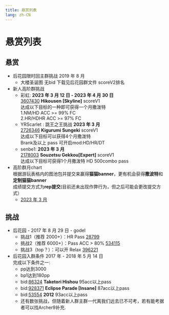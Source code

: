 ```yaml
---
title: 悬赏列表
lang: zh-CN
---
```

# 悬赏列表

## 悬赏
- 后花园限时回主群挑战 2019 年 8 月
  - 大楼圣诞图 无bid 下载见后花园群文件 scoreV2排名
- 新人高阶群挑战
  - 彩虹: **2023 年 3 月 12 日 - 2023 年 4 月 30 日**  
    [3607430](https://osu.ppy.sh/beatmapsets/1762468#osu/3607430) **Hikousen [Skyline]** scoreV1  
    达成以下目标的一种即可获得一个月撒泼特  
    1.NM/HD ACC >= 99% FC  
    2.HR/HDHR ACC >= 97% FC
  - YRScarlet : 跳王之王挑战  **2023 年 3 月**  
    [2726346](https://osu.ppy.sh/b/2726346) **Kigurumi Sungeki** scoreV1  
    达成以下目标可以获得4个月撒泼特  
    Brank及以上 pass 可开启mod:HD/HR/DT  
  - senbe1: **2023 年 3 月**  
    [2178003](https://osu.ppy.sh/b/2178003) **Souzetsu Gekkou[Expert]** scoreV1  
    达成以下目标可获得1个月撒泼特
    HD 500combo pass
- 高阶群月chart  
  根据游玩表格内的图池包并提交来赢得**猫猫banner**，更有机会获得**撒波特**和**定制猫猫banner**  
  成绩提交方式为**rep提交**(目前还未出现作弊行为，但之后可能会更改提交方式）　　
  - [2023 年 3 月](https://docs.qq.com/sheet/DZVVPb29OZFpNbFRx?tab=BB08J2)
## 挑战

- 后花园 - 2017 年 8 月 29 日 - godel
  - 挑战1（推荐 2000+）：HR Pass [28799](https://osu.ppy.sh/b/28799)
  - 挑战2（推荐 6000+）：Pass ACC > 80% [534115](https://osu.ppy.sh/b/534115)
  - 挑战3（top？）：可以开 Relax [396221](https://osu.ppy.sh/b/396221)
- 后花园入群条件 2017 年 - 2018 年 5 月 14 日  
  完成以下条件之一:
  - pp达到3000
  - bp1达到180pp
  - bid:[86324](https://osu.ppy.sh/b/86324) **Taketori Hishou** 95acc以上pass
  - bid:[928371](https://osu.ppy.sh/b/928371) **Eclipse Parade [Insane]** 87acc以上pass
  - bid:[53554](https://osu.ppy.sh/b/53554) **2012** 93acc以上pass
  - 还有数张挑战，但随着新人群主群一代离我们远去已不可考，若有能考据者可以找Archer9补充.

